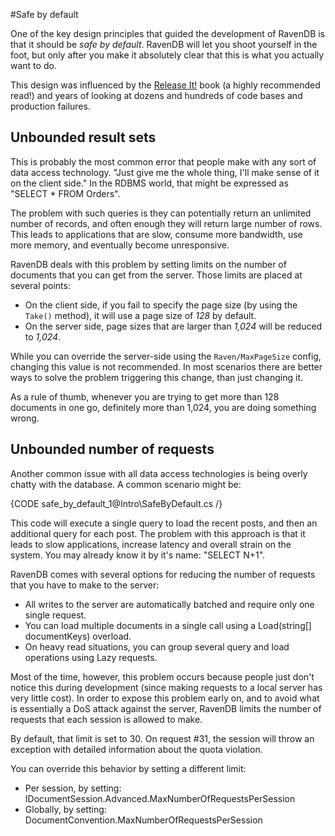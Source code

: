 #Safe by default

One of the key design principles that guided the development of RavenDB is that it should be *safe by default*. RavenDB will let you shoot yourself in the foot, but only after you make it absolutely clear that this is what you actually want to do.

This design was influenced by the [Release It!](http://pragprog.com/book/mnee/release-it) book (a highly recommended read!) and years of looking at dozens and hundreds of code bases and production failures. 

## Unbounded result sets

This is probably the most common error that people make with any sort of data access technology. "Just give me the whole thing, I'll make sense of it on the client side." In the RDBMS world, that might be expressed as "SELECT * FROM Orders".

The problem with such queries is they can potentially return an unlimited number of records, and often enough they will return large number of rows. This leads to applications that are slow, consume more bandwidth, use more memory, and eventually become unresponsive.

RavenDB deals with this problem by setting limits on the number of documents that you can get from the server. Those limits are placed at several points:

* On the client side, if you fail to specify the page size (by using the `Take()` method), it will use a page size of _128_ by default.
* On the server side, page sizes that are larger than _1,024_ will be reduced to _1,024_.

While you can override the server-side using the `Raven/MaxPageSize` config, changing this value is not recommended. In most scenarios there are better ways to solve the problem triggering this change, than just changing it.

As a rule of thumb, whenever you are trying to get more than 128 documents in one go, definitely more than 1,024, you are doing something wrong.

## Unbounded number of requests

Another common issue with all data access technologies is being overly chatty with the database. A common scenario might be:

{CODE safe_by_default_1@Intro\SafeByDefault.cs /}

This code will execute a single query to load the recent posts, and then an additional query for each post. The problem with this approach is that it leads to slow applications, increase latency and overall strain on the system. You may already know it by it's name: "SELECT N+1".

RavenDB comes with several options for reducing the number of requests that you have to make to the server:

* All writes to the server are automatically batched and require only one single request.
* You can load multiple documents in a single call using a Load(string[] documentKeys) overload.
* On heavy read situations, you can group several query and load operations using Lazy requests.

Most of the time, however, this problem occurs because people just don't notice this during development (since making requests to a local server has very little cost). In order to expose this problem early on, and to avoid what is essentially a DoS attack against the server, RavenDB limits the number of requests that each session is allowed to make.

By default, that limit is set to 30. On request #31, the session will throw an exception with detailed information about the quota violation.

You can override this behavior by setting a different limit:

* Per session, by setting: IDocumentSession.Advanced.MaxNumberOfRequestsPerSession
* Globally, by setting: DocumentConvention.MaxNumberOfRequestsPerSession
